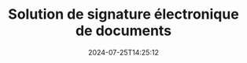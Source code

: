 ---
############################# Static ############################
layout: "family"
date:  2024-07-25T14:25:12
draft: false

product: "Signature"
product_tag: "signature"

lang: fr

############################# Head ############################
head_title: "Applications de signature numérique C# .NET, Java, Node.js"
head_description: "Intégrez les signatures électroniques dans les applications .NET, Java ou Node.js avec GroupDocs.Signature. Signez les formats de documents commerciaux les plus courants."

############################# Header ############################
title: "Solution de signature électronique de documents"
description:  |
  Signez des documents et des images numériques sur n'importe quelle plate-forme à l'aide de nos API flexibles et de nos solutions basées sur des applications pour les programmeurs et les utilisateurs finaux.

  Recherchez et modifiez les signatures précédemment ajoutées à l'aide de méthodes avancées.

  Protégez les documents des modifications grâce aux certificats numériques et contrôlez les métadonnées cachées.

############################# Supported Platforms ###############################
supported_platforms:
  enable: true
  head_title: "Choisissez votre plateforme"
  title: "Indépendance de la plateforme"
  description: "La bibliothèque GroupDocs.Signature prend en charge les systèmes d'exploitation et les frameworks suivants :"
  details_link_title: "Apprendre encore plus"

  items:
    # items loop
    - title: ".NET"
      description: GroupDocs.Signature .NET 
      color: "blue"
      tag: "net"
      link: "/signature/net/"
      features_link: "https://docs.groupdocs.com/signature/net/system-requirements/"
      features:
          # features loop
          - rows: "3"
            content: |
                    .NET Framework 4.6.2 or higher <br> .NET Core 3.0 or higher <br> .NET 6.0 or higher
      
          # features loop
          - rows: "4"
            content: |
                    Windows <br> Linux <br> Mac OS <br> Microsoft Azure
      
          # features loop
          - rows: "3"
            content: |
                    Microsoft Visual Studio <br> JetBrains Rider <br> Microsoft Visual Code
      
          # features loop
          - rows: "1"
            content: |
                    60+ file formats
      

    # items loop
    - title: "Java"
      description: GroupDocs.Signature Java
      color: "red"
      tag: "java"
      link: "/signature/java/"
      features_link: "https://docs.groupdocs.com/signature/java/system-requirements/"
      features:
          # features loop
          - rows: "3"
            content: |
                    Java 8 or higher
      
          # features loop
          - rows: "4"
            content: |
                    Windows <br> Linux <br> Mac OS
      
          # features loop
          - rows: "3"
            content: |
                    IntelliJ IDEA <br> Eclipse <br> NetBeans
      
          # features loop
          - rows: "1"
            content: |
                    60+ file formats

    # items loop
    - title: "Node.js"
      description: GroupDocs.Signature Node.js
      color: "green"
      tag: "nodejs-java"
      link: "/signature/nodejs-java/"
      features_link: "https://docs.groupdocs.com/signature/"
      features:
          # features loop
          - rows: "3"
            content: |
                    Node.js 16+ and J2SE 8.0 (1.8)+
      
          # features loop
          - rows: "4"
            content: |
                    Windows <br> Linux <br> Mac OS
      
          # features loop
          - rows: "3"
            content: |
                    Atom <br> Visual Studio Code <br> Tout autre éditeur de texte
      
          # features loop
          - rows: "1"
            content: |
                    60+ file formats

############################# Features ###############################
features:
  enable: true
  title: "GroupDocs.Signature fonctionnalités clés"
  description: "Notre solution est conçue pour ajouter différents types de signatures aux formats de documents et de fichiers courants. Enrichissez facilement vos processus métier."

  items:
    # items loop
    - icon: "additional"
      title: "Enrichissez vos données avec des signatures"
      content: "Ajoutez du texte, des images, des filigranes, etc. à vos documents professionnels."

    # items loop
    - icon: "protect"
      title: "Protéger le contenu des documents"
      content: "Interdisez les modifications de documents en les scellant avec un certificat numérique."

    # items loop
    - icon: "search"
      title: "Ajouter des données cachées et des codes-barres"
      content: "Utilisez des métadonnées pour stocker des informations invisibles ou insérer des codes-barres personnalisés sur les pages."

    # items loop
    - icon: "manipulate"
      title: "Manipuler les signatures"
      content: "Recherchez, mettez à jour ou supprimez toutes les signatures ajoutées précédemment."

############################# Code samples ############################
code_samples:
  enable: true
  title: "Protégez vos fichiers à l'aide de signatures"
  description: "GroupDocs.Signature exemples de code"
  items:
    # code sample loop
    - title: "Générer et ajouter un code QR"
      content: |
       GroupDocs.Signature nous permet de générer et d'ajouter des codes QR aux documents aux formats pris en charge. Fournissez le chemin d’accès à un document qui doit être signé et configurez le texte souhaité et les options visuelles du code QR. Vous pouvez placer l'image du code QR générée sur n'importe quelle zone de n'importe quelle page de document.
      samples:
        - language: "C#"
          color: "blue"
          content: |
            ```csharp {style=abap}   
            // Préciser le document à signer
            using (Signature signature = new Signature("source.docx"))
            {
                // Créer des options de signe de code QR
                QrCodeSignOptions options = new QrCodeSignOptions("JohnSmith")
                {
                    // Définir les options du code QR
                    EncodeType = QrCodeTypes.QR,
                    Left = 50,
                    Top = 150,
                };

                // Signer et enregistrer le fichier traité
                SignResult result = signature.Sign("result.docx", options);
            }
            ```
        - language: "Java"
          color: "red"
          content: |
            ```java {style=abap}   
            // Préciser le document à signer
            Signature signature = new Signature("source.docx");

            // Créer des options de signe de code QR
            QrCodeSignOptions options = new QrCodeSignOptions("JohnSmith");

            // Définir les options du code QR
            options.setEncodeType(QrCodeTypes.QR);
            options.setLeft(50);
            options.setTop(100);

            // Signer et enregistrer le fichier traité
            signature.sign("result.docx", options);
            ```
        - language: "TypeScript"
          color: "green"
          content: |
            ```javascript {style=abap}  
            const signatureLib = require('@groupdocs/groupdocs.signature')

            // Préciser le document à signer
            const signature = new signatureLib.Signature('source.docx');

            // Créer des options de signe de code QR
            const options = new signatureLib.QrCodeSignOptions('JohnSmith');

            // Définir les options du code QR
            options.setEncodeType(signatureLib.QrCodeTypes.QR);
            options.setLeft(50);
            options.setTop(100);

            // Signer et enregistrer le fichier traité
            signature.sign('result.docx', options);
            ```

############################# Supported Formats ###############################
formats:
  enable: true
  title: "Plus de 60 formats de fichiers sont pris en charge"
  description: "GroupDocs.Signature prend en charge presque tous les formats de fichiers courants"

############################# Metrics ###############################
metrics:
  enable: true
  title: "Données statistiques de notre bibliothèque"
  description: "Inspectez les indicateurs clés des produits, révélant des informations sur nos réalisations, notre impact et notre croissance"

  items:
    # items loop
    - number: "50+"
      title: "Formats pris en charge"
      content: "Signature de plus de 60 formats de fichiers professionnels parmi les plus populaires."

    # items loop
    - number: "500k"
      title: "Téléchargements NuGet"
      content: "GroupDocs.Signature pour .NET est une bibliothèque populaire avec plus de 550 000 téléchargements sur NuGet."

    # items loop
    - number: "15k"
      title: "Téléchargements Maven"
      content: "Les développeurs Java ont téléchargé GroupDocs.Signature sur Maven plus de 15 000 fois."

    # items loop
    - number: "140+"
      title: "Clients satisfaits"
      content: "Des développeurs individuels et de grandes entreprises du monde entier utilisent nos produits pour créer des solutions innovantes."


############################# Customers ###############################
customers:
  enable: true
  title: "Nos clients satisfaits"
  description: "Les bibliothèques GroupDocs sont utilisées par des marques de renommée mondiale et distinguées à travers le monde"

  items:
    # items loop
    - title: "BenQ Corporation"
      logo: "benq"
      
    # items loop
    - title: "Nasdaq Stock Market"
      logo: "nasdaq"
      
    # items loop
    - title: "AT&T Inc."
      logo: "att"
      
    # items loop
    - title: "Customer logo AstraZeneca"
      logo: "astrazeneca"
      
    # items loop
    - title: "Central Bank of Argentina"
      logo: "argentinacentralbank"
      
    # items loop
    - title: "Roche Holding AG"
      logo: "roche"
      
    # items loop
    - title: "Capita"
      logo: "capita"
      
    # items loop
    - title: "Axa S.A."
      logo: "axa"
      
    # items loop
    - title: "Instructure Inc."
      logo: "instructure"
      
    # items loop
    - title: "Wipro"
      logo: "wipro"


############################# Actions ###############################
actions:
  enable: true
  title: "Prêt à commencer?"
  description: "Essayez les fonctionnalités de GroupDocs.Signature gratuitement sur votre plateforme"

  items:
    # items loop
    - title: ".NET"
      color: "blue"
      link: "/signature/net/"

    # items loop
    - title: "Java"
      color: "red"
      link: "/signature/java/"

    # items loop
    - title: "Node.js"
      color: "green"
      link: "/signature/nodejs-java/"      

############################# FAQ ###############################
faq:
  enable: true
  title: "Questions fréquemment posées"
  description: "Explorez notre foire aux questions"

  items:
    # items loop
    - question: "GroupDocs.Signature a-t-il besoin d'une bibliothèque externe pour la signature de documents ?"
      answer: "Non, GroupDocs.Signature fonctionne de manière indépendante. Il n'y a pas de dépendances tierces comme Adobe Acrobat, Microsoft Office, etc."

    # items loop
    - question: "Est-il possible de tester les fonctionnalités de GroupDocs.Signature avant d'acheter ?"
      answer: "Absolument! GroupDocs.Signature propose un essai gratuit. Installez-le et explorez ses fonctionnalités. Notez que les versions d'essai ajoutent des « badges d'essai » à vos documents et ne traitent que les 3 premières pages. Pour une expérience complète, obtenez une licence temporaire gratuite de 30 jours pour accéder à toutes les fonctionnalités. Voir les détails sous [licence temporaire](https://purchase.groupdocs.com/temporary-license/)."

    # items loop
    - question: "Quels types de licences sont proposés ?"
      answer: "Vous recherchez une licence GroupDocs.Signature ? Nous vous proposons différentes options adaptées à vos besoins. Choisissez en fonction de la taille de l'équipe, des emplacements de déploiement (bureau unique ou lieux de travail distants) et si la distribution au client final nécessite le partage du SDK/API avec les clients. Vous pouvez également opter pour une licence d’utilisation mensuelle avec des forfaits payants : ne payez que pour ce que vous utilisez. Découvrez la solution qui vous convient le mieux sous [pricing](https://purchase.groupdocs.com/pricing/signature/net/)."

############################# Cloud Links ###############################
cloud_links:
  enable: true
  title: "GroupDocs.Signature API low-code"
  description: "Signez des fichiers à l'aide de votre application via notre API REST basée sur le cloud."
  
  items:
    # items loop
    - title: "GroupDocs.Signature Cloud for cURL"
      content: "Utilisez l'API cURL RESTful pour apposer des signatures sur PDF, Word, Excel, PowerPoint, JPEG et de nombreux autres formats de fichiers."
      icon: "groupdocs_signature-for-curl"
      link: "https://products.groupdocs.cloud/signature/curl"

    # items loop
    - title: "GroupDocs.Signature Cloud for .NET"
      content: "Enrichissez vos applications .NET avec la signature de documents via Cloud SDK. Protégez les documents professionnels à votre manière."
      icon: "groupdocs_signature-for-net"
      link: "https://products.groupdocs.cloud/signature/net"

    # items loop
    - title: "GroupDocs.Signature Cloud for Java"
      content: "Le SDK GroupDocs.Signature donne accès à diverses possibilités permettant à vos applications Java de signer n'importe quel fichier."
      icon: "groupdocs_signature-for-java"
      link: "https://products.groupdocs.cloud/signature/java"

############################# App links ###############################
app_links:
  enable: true
  title: "GroupDocs.Signature Applications Web"
  description: "GroupDocs.Signature présente une application Web gratuite où vous pouvez signer des documents. Plus de 60 formats de fichiers populaires peuvent être signés GRATUITEMENT via votre navigateur préféré."

  items:
    # items loop
    - title: "GroupDocs.Signature Total"
      content: "Outil en ligne pour apposer des signatures sur des documents depuis n'importe quel appareil."
      icon: "groupdocs_watermark-app"
      link: "https://products.groupdocs.app/signature/total"

    # items loop
    - title: "GroupDocs.Signature DOCX"
      content: "Signez MS Word DOCX en ligne."
      icon: "groupdocs_words-app"
      link: "https://products.groupdocs.app/signature/docx"

    # items loop
    - title: "GroupDocs.Signature PDF"
      content: "Protégez les documents PDF en ligne."
      icon: "groupdocs_pdf-app"
      link: "https://products.groupdocs.app/signature/pdf"


      


---